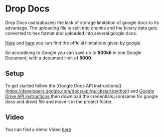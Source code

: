 # Drop Docs

Drop Docs uses(abuses) the lack of storage limitation of google docs to its advantage.
The uploading file is split into chunks and the binary data gets converted to hex format and uploaded into several google docs.

[Here](https://support.google.com/drive/answer/37603?hl=en "Here") and [here](https://computer.howstuffworks.com/internet/basics/google-docs2.htm) you can find the official limitations given by google.

So accordiung to Google you can save up to **500kb** in one Google Document, with a document limit of **5000**.

## Setup

To get started follow the [Google Docs API instructions])(https://developers.google.com/docs/api/quickstart/python) and [Google Drive API instructions](https://developers.google.com/drive/api/v3/quickstart/python),then download the credentials.json(same for google docs and drive) file and move it in the project folder.

## Video

You can find a demo Video [here](https://youtu.be/XRX7pI9Cfg4)
